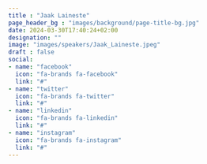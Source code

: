 ```yaml
---
title : "Jaak Laineste"
page_header_bg : "images/background/page-title-bg.jpg"
date: 2024-03-30T17:40:24+02:00
designation: ""
image: "images/speakers/Jaak_Laineste.jpeg"
draft : false
social:
- name: "facebook"
  icon: "fa-brands fa-facebook"
  link: "#"
- name: "twitter"
  icon: "fa-brands fa-twitter"
  link: "#"
- name: "linkedin"
  icon: "fa-brands fa-linkedin"
  link: "#"
- name: "instagram"
  icon: "fa-brands fa-instagram"
  link: "#"
---
```

